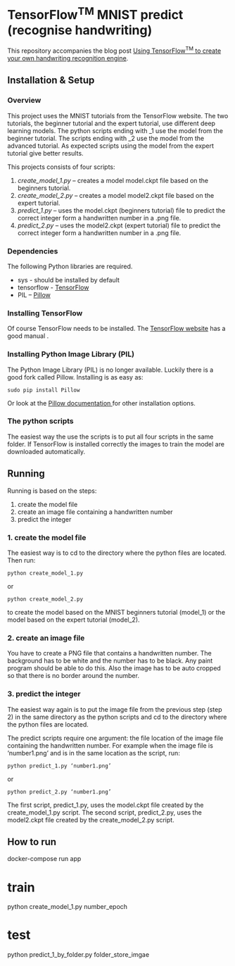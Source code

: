 # TensorFlow<sup>TM</sup> MNIST predict (recognise handwriting)

This repository accompanies the blog post [Using TensorFlow<sup>TM</sup> to create your own handwriting recognition engine](http://niektemme.com/2016/02/21/tensorflow-handwriting/). 

## Installation & Setup

### Overview
This project uses the MNIST tutorials from the TensorFlow website. The two tutorials, the beginner tutorial and the expert tutorial, use different deep learning models. The python scripts ending with _1 use the model from the beginner tutorial. The scripts ending with _2 use the model from the advanced tutorial. As expected scripts using the model from the expert tutorial give better results.

This projects consists of four scripts: 

1. _create_model_1.py_ – creates a model model.ckpt file based on the beginners tutorial.
2. *create_model_2.py* – creates a model model2.ckpt file based on the expert tutorial.
3. *predict_1.py* – uses the model.ckpt (beginners tutorial) file to predict the correct integer form a handwritten number in a .png file.
4. *predict_2.py* – uses the model2.ckpt (expert tutorial) file to predict the correct integer form a handwritten number in a .png file.

### Dependencies
The following Python libraries are required.

- sys - should be installed by default
- tensorflow - [TensorFlow](https://www.tensorflow.org/)
- PIL – [Pillow](http://pillow.readthedocs.org)

### Installing TensorFlow
Of course TensorFlow needs to be installed. The [TensorFlow website](https://www.tensorflow.org/versions/master/get_started/index.html) has a good manual .

### Installing Python Image Library (PIL)
The Python Image Library (PIL) is no longer available. Luckily there is a good fork called Pillow. Installing is as easy as:

```sudo pip install Pillow```

Or look at the [Pillow documentation ](http://pillow.readthedocs.org) for other installation options.

### The python scripts
The easiest way the use the scripts is to put all four scripts in the same folder. If TensorFlow is installed correctly the images to train the model are downloaded automatically. 

## Running
Running is based on the steps:

1. create the model file
2. create an image file containing a handwritten number
3. predict the integer 

### 1. create the model file
The easiest way is to cd to the directory where the python files are located. Then run:

```python create_model_1.py```

or

```python create_model_2.py```

to create the model based on the MNIST beginners tutorial (model_1) or the model based on the expert tutorial (model_2).

### 2. create an image file
You have to create a PNG file that contains a handwritten number. The background has to be white and the number has to be black. Any paint program should be able to do this. Also the image has to be auto cropped so that there is no border around the number.

### 3. predict the integer
The easiest way again is to put the image file from the previous step (step 2) in the same directory as the python scripts and cd to the directory where the python files are located. 

The predict scripts require one argument: the file location of the image file containing the handwritten number. For example when the image file is ‘number1.png’ and is in the same location as the script, run:

```python predict_1.py ‘number1.png’```

or

```python predict_2.py ‘number1.png’```

The first script, predict_1.py, uses the model.ckpt file created by the create_model_1.py script. The second script, predict_2.py, uses the model2.ckpt file created by the create_model_2.py script. 


## How to run
docker-compose run app
# train 
python create_model_1.py number_epoch
# test
python predict_1_by_folder.py folder_store_imgae
